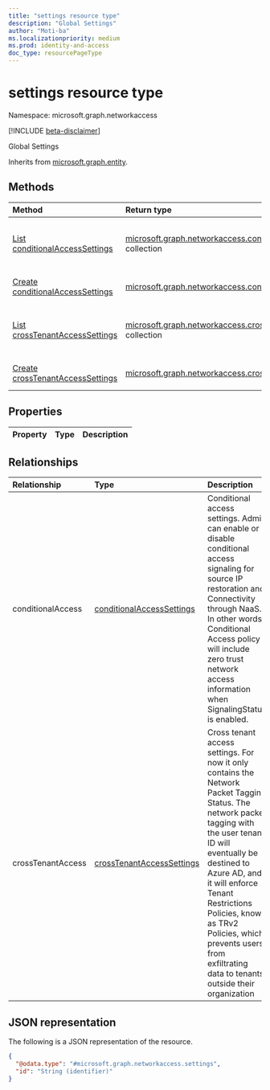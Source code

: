 ```yaml
---
title: "settings resource type"
description: "Global Settings"
author: "Moti-ba"
ms.localizationpriority: medium
ms.prod: identity-and-access
doc_type: resourcePageType
---
```


# settings resource type

Namespace: microsoft.graph.networkaccess

[!INCLUDE [beta-disclaimer](../../includes/beta-disclaimer.md)]

Global Settings


Inherits from [microsoft.graph.entity](../resources/entity.md).

## Methods
|Method|Return type|Description|
|:---|:---|:---|
|[List conditionalAccessSettings](../api/networkaccess-settings-list-conditionalaccess.md)|[microsoft.graph.networkaccess.conditionalAccessSettings](../resources/networkaccess-conditionalaccesssettings.md) collection|Get the conditionalAccessSettings resources from the conditionalAccess navigation property.|
|[Create conditionalAccessSettings](../api/networkaccess-settings-post-conditionalaccess.md)|[microsoft.graph.networkaccess.conditionalAccessSettings](../resources/networkaccess-conditionalaccesssettings.md)|Create a new conditionalAccessSettings object.|
|[List crossTenantAccessSettings](../api/networkaccess-settings-list-crosstenantaccess.md)|[microsoft.graph.networkaccess.crossTenantAccessSettings](../resources/networkaccess-crosstenantaccesssettings.md) collection|Get the crossTenantAccessSettings resources from the crossTenantAccess navigation property.|
|[Create crossTenantAccessSettings](../api/networkaccess-settings-post-crosstenantaccess.md)|[microsoft.graph.networkaccess.crossTenantAccessSettings](../resources/networkaccess-crosstenantaccesssettings.md)|Create a new crossTenantAccessSettings object.|

## Properties
|Property|Type|Description|
|:---|:---|:---|

## Relationships
|Relationship|Type|Description|
|:---|:---|:---|
|conditionalAccess|[conditionalAccessSettings](../resources/networkaccess-conditionalaccesssettings.md)|Conditional access settings. Admin can enable or disable conditional access signaling for source IP restoration and Connectivity through NaaS. In other words, Conditional Access policy will include zero trust network access information when SignalingStatus is enabled.|
|crossTenantAccess|[crossTenantAccessSettings](../resources/networkaccess-crosstenantaccesssettings.md)|Cross tenant access settings. For now it only contains the Network Packet Tagging Status. The network packet tagging with the user tenant ID will eventually be destined to Azure AD, and it will enforce Tenant Restrictions Policies, known as TRv2 Policies, which prevents users from exfiltrating data to tenants outside their organization|

## JSON representation
The following is a JSON representation of the resource.
<!-- {
  "blockType": "resource",
  "keyProperty": "id",
  "@odata.type": "microsoft.graph.networkaccess.settings",
  "baseType": "microsoft.graph.entity",
  "openType": false
}
-->
``` json
{
  "@odata.type": "#microsoft.graph.networkaccess.settings",
  "id": "String (identifier)"
}
```

